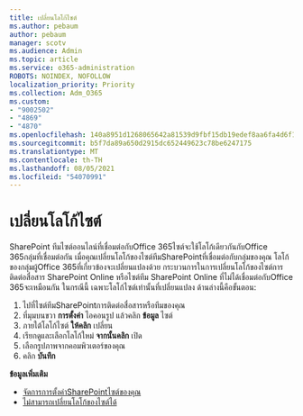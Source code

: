```yaml
---
title: เปลี่ยนโลโก้ไซต์
ms.author: pebaum
author: pebaum
manager: scotv
ms.audience: Admin
ms.topic: article
ms.service: o365-administration
ROBOTS: NOINDEX, NOFOLLOW
localization_priority: Priority
ms.collection: Adm_O365
ms.custom:
- "9002502"
- "4869"
- "4870"
ms.openlocfilehash: 140a8951d1268065642a81539d9fbf15db19edef8aa6fa4d6f1fd809c843d109
ms.sourcegitcommit: b5f7da89a650d2915dc652449623c78be6247175
ms.translationtype: MT
ms.contentlocale: th-TH
ms.lasthandoff: 08/05/2021
ms.locfileid: "54070991"
---
```

# <a name="change-site-logo"></a>เปลี่ยนโลโก้ไซต์

SharePoint ทีมไซต์ออนไลน์ที่เชื่อมต่อกับOffice 365ไซต์จะใช้โลโก้เดียวกันกับOffice 365กลุ่มที่เชื่อมต่อกัน เมื่อคุณเปลี่ยนโลโก้ของไซต์ทีมSharePointที่เชื่อมต่อกับกลุ่มของคุณ โลโก้ของกลุ่มผู้Office 365ที่เกี่ยวข้องจะเปลี่ยนแปลงด้วย กระบวนการในการเปลี่ยนโลโก้ของไซต์การติดต่อสื่อสาร SharePoint Online หรือไซต์ทีม SharePoint Online ที่ไม่ได้เชื่อมต่อกับOffice 365จะเหมือนกัน ในกรณีนี้ เฉพาะโลโก้ไซต์เท่านั้นที่เปลี่ยนแปลง ด้านล่างนี้คือขั้นตอน:

1. ไปที่ไซต์ทีมSharePointการติดต่อสื่อสารหรือทีมของคุณ
2. ที่มุมบนขวา **การตั้งค่า** ไอคอนรูป แล้วคลิก **ข้อมูล** ไซต์
3. ภายใต้โลโก้ไซต์ **ให้คลิก** เปลี่ยน
4. เรียกดูและเลือกโลโก้ใหม่ **จากนั้นคลิก** เปิด
5. เลือกรูปภาพจากคอมพิวเตอร์ของคุณ
6. คลิก **บันทึก**

**ข้อมูลเพิ่มเติม**

- [จัดการการตั้งค่าSharePointไซต์ของคุณ](https://support.office.com/article/manage-your-sharepoint-site-settings-8376034d-d0c7-446e-9178-6ab51c58df42)
- [ไม่สามารถเปลี่ยนโลโก้ของไซต์ได้](https://docs.microsoft.com/sharepoint/troubleshoot/sites/error-when-changing-o365-site-logo)
